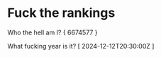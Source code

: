 # Fuck the rankings

Who the hell am I?
{ 6674577 }

What fucking year is it?
[ 2024-12-12T20:30:00Z ]
